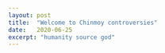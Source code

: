 ```yaml
---
layout: post
title:  "Welcome to Chinmoy controversies"
date:   2020-06-25
excerpt: "humanity source god"
---
```

